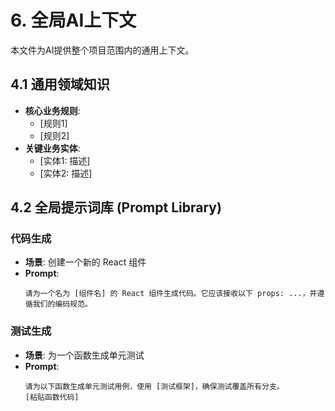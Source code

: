 # 6. 全局AI上下文

本文件为AI提供整个项目范围内的通用上下文。

## 4.1 通用领域知识

- **核心业务规则**:
  - [规则1]
  - [规则2]
- **关键业务实体**:
  - [实体1: 描述]
  - [实体2: 描述]

## 4.2 全局提示词库 (Prompt Library)

### 代码生成

- **场景**: 创建一个新的 React 组件
- **Prompt**:
  ```
  请为一个名为 [组件名] 的 React 组件生成代码。它应该接收以下 props: ...，并遵循我们的编码规范。
  ```

### 测试生成

- **场景**: 为一个函数生成单元测试
- **Prompt**:
  ```
  请为以下函数生成单元测试用例，使用 [测试框架]，确保测试覆盖所有分支。
  [粘贴函数代码]
  ```
